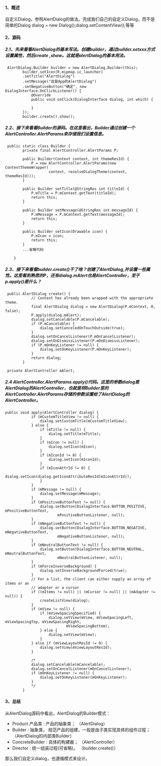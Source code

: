 #### 1、概述
自定义Dialog，参照AlertDialog的做法。完成我们自己的自定义Dialog，而不是简单的Dialog dialog = new Dialog();dialog.setContentView();等等
#### 2、源码
##### 2.1、先来看看AlertDialog的基本写法。创建builder，通过builder.setxxx方式设置属性，然后create ,show。这就是alertDialog的基本用法。

```
 AlertDialog.Builder builder = new AlertDialog.Builder(this);
        builder.setIcon(R.mipmap.ic_launcher)
        .setTitle("AlertDialog")
        .setMessage("这是App的AlertDialog")
        .setNegativeButton("确定", new DialogInterface.OnClickListener() {
            @Override
            public void onClick(DialogInterface dialog, int which) {
                
            }
        });
        builder.create().show();
```
##### 2.2、接下来看看Builder的源码。在这里看出，Builder通过创建一个AlertController.AlertParams来存储我们设置信息。
```
 public static class Builder {
        private final AlertController.AlertParams P;
        
        public Builder(Context context, int themeResId) {
            P = new AlertController.AlertParams(new ContextThemeWrapper(
                    context, resolveDialogTheme(context, themeResId)));
        }
        
        public Builder setTitle(@StringRes int titleId) {
            P.mTitle = P.mContext.getText(titleId);
            return this;
        }
        
        public Builder setMessage(@StringRes int messageId) {
            P.mMessage = P.mContext.getText(messageId);
            return this;
        }
        
        public Builder setIcon(Drawable icon) {
            P.mIcon = icon;
            return this;
        }
        ...省略代码

    }
```
##### 2.3、接下来看看builder.create()干了啥？创建了AlertDialog,并设置一些属性。这里看到熟悉的P，还有dialog.mAlert也是AlertController，至于p.apply()是什么？

```
 public AlertDialog create() {
            // Context has already been wrapped with the appropriate theme.
            final AlertDialog dialog = new AlertDialog(P.mContext, 0, false);
            P.apply(dialog.mAlert);
            dialog.setCancelable(P.mCancelable);
            if (P.mCancelable) {
                dialog.setCanceledOnTouchOutside(true);
            }
            dialog.setOnCancelListener(P.mOnCancelListener);
            dialog.setOnDismissListener(P.mOnDismissListener);
            if (P.mOnKeyListener != null) {
                dialog.setOnKeyListener(P.mOnKeyListener);
            }
            return dialog;
        }
```

```
 private AlertController mAlert;
```
##### 2.4 AlertController.AlertParams.apply()代码。这里的参数dialog是AlertDialog的AlertController，也就是将Builder里的AlertController.AlertParams存储的参数设置给了AlertDialog的AlertController。

```
public void apply(AlertController dialog) {
            if (mCustomTitleView != null) {
                dialog.setCustomTitle(mCustomTitleView);
            } else {
                if (mTitle != null) {
                    dialog.setTitle(mTitle);
                }
                if (mIcon != null) {
                    dialog.setIcon(mIcon);
                }
                if (mIconId != 0) {
                    dialog.setIcon(mIconId);
                }
                if (mIconAttrId != 0) {
                    dialog.setIcon(dialog.getIconAttributeResId(mIconAttrId));
                }
            }
            if (mMessage != null) {
                dialog.setMessage(mMessage);
            }
            if (mPositiveButtonText != null) {
                dialog.setButton(DialogInterface.BUTTON_POSITIVE, mPositiveButtonText,
                        mPositiveButtonListener, null);
            }
            if (mNegativeButtonText != null) {
                dialog.setButton(DialogInterface.BUTTON_NEGATIVE, mNegativeButtonText,
                        mNegativeButtonListener, null);
            }
            if (mNeutralButtonText != null) {
                dialog.setButton(DialogInterface.BUTTON_NEUTRAL, mNeutralButtonText,
                        mNeutralButtonListener, null);
            }
            if (mForceInverseBackground) {
                dialog.setInverseBackgroundForced(true);
            }
            // For a list, the client can either supply an array of items or an
            // adapter or a cursor
            if ((mItems != null) || (mCursor != null) || (mAdapter != null)) {
                createListView(dialog);
            }
            if (mView != null) {
                if (mViewSpacingSpecified) {
                    dialog.setView(mView, mViewSpacingLeft, mViewSpacingTop, mViewSpacingRight,
                            mViewSpacingBottom);
                } else {
                    dialog.setView(mView);
                }
            } else if (mViewLayoutResId != 0) {
                dialog.setView(mViewLayoutResId);
            }

            /*
            dialog.setCancelable(mCancelable);
            dialog.setOnCancelListener(mOnCancelListener);
            if (mOnKeyListener != null) {
                dialog.setOnKeyListener(mOnKeyListener);
            }
            */
        }
```
#### 3、总结
从AlertDialog源码中看出，AlertDialog的Builder模式：

- Product 产品类 : 产品的抽象类；  （AlertDialog）
- Builder : 抽象类，   规范产品的组建，一般是由子类实现具体的组件过程；  （AlertDialog的内部类Builder）
- ConcreteBuilder : 具体的构建器；  （AlertController）
- Director : 统一组装过程(可省略)。  （builder.create()）

那么我们自定义dialog，也遵循模式来设计。



